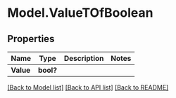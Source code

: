 # Model.ValueTOfBoolean
## Properties
Name | Type | Description | Notes
------------ | ------------- | ------------- | -------------
**Value** | **bool?** |  | 



[[Back to Model list]](README.md#documentation-for-models) [[Back to API list]](README.md#documentation-for-api-endpoints) [[Back to README]](README.md)



